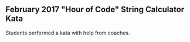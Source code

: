 ## February 2017 "Hour of Code" String Calculator Kata

Students performed a kata with help from coaches.
